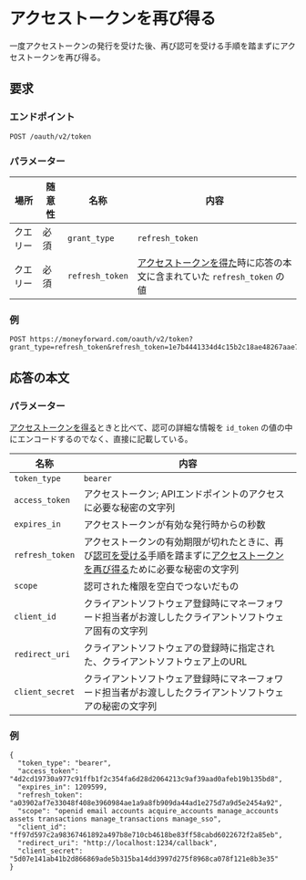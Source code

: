 # アクセストークンを再び得る

一度アクセストークンの発行を受けた後、再び認可を受ける手順を踏まずにアクセストークンを再び得る。

## 要求

### エンドポイント

```
POST /oauth/v2/token
```

### パラメーター
場所 | 随意性 | 名称 | 内容
---- | ---- | ---- | ---
クエリー | 必須 | `grant_type` | `refresh_token`
クエリー | 必須 | `refresh_token` | [アクセストークンを得た](token.md)時に応答の本文に含まれていた `refresh_token` の値

### 例

```
POST https://moneyforward.com/oauth/v2/token?grant_type=refresh_token&refresh_token=1e7b4441334d4c15b2c18ae48267aae7e9661b4316a24913de664cc28b8bec96
```

## 応答の本文

### パラメーター

[アクセストークンを得る](token.md)ときと比べて、認可の詳細な情報を `id_token` の値の中にエンコードするのでなく、直接に記載している。

名称 | 内容
---- | ---
`token_type` | `bearer`
`access_token` | アクセストークン; APIエンドポイントのアクセスに必要な秘密の文字列
`expires_in` | アクセストークンが有効な発行時からの秒数
`refresh_token` | アクセストークンの有効期限が切れたときに、再び[認可を受ける](authorize.md)手順を踏まずに[アクセストークンを再び得る](refresh.md)ために必要な秘密の文字列
`scope` | 認可された権限を空白でつないだもの
`client_id` | クライアントソフトウェア登録時にマネーフォワード担当者がお渡ししたクライアントソフトウェア固有の文字列
`redirect_uri` | クライアントソフトウェアの登録時に指定された、クライアントソフトウェア上のURL
`client_secret` | クライアントソフトウェア登録時にマネーフォワード担当者がお渡ししたクライアントソフトウェアの秘密の文字列

### 例

```
{
  "token_type": "bearer",
  "access_token": "4d2cd19730a977c91ffb1f2c354fa6d28d2064213c9af39aad0afeb19b135bd8",
  "expires_in": 1209599,
  "refresh_token": "a03902af7e33048f408e3960984ae1a9a8fb909da44ad1e275d7a9d5e2454a92",
  "scope": "openid email accounts acquire_accounts manage_accounts assets transactions manage_transactions manage_sso",
  "client_id": "ff97d597c2a98367461892a497b8e710cb4618be83ff58cabd6022672f2a85eb",
  "redirect_uri": "http://localhost:1234/callback",
  "client_secret": "5d07e141ab41b2d866869ade5b315ba14dd3997d275f8968ca078f121e8b3e35"
}
```
